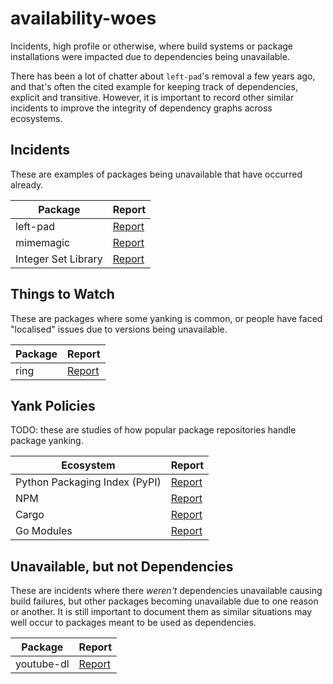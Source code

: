 # availability-woes

Incidents, high profile or otherwise, where build systems or package installations were impacted due to dependencies being unavailable.

There has been a lot of chatter about `left-pad`'s removal a few years ago, and that's often the cited example for keeping track of dependencies, explicit and transitive. However, it is important to record other similar incidents to improve the integrity of dependency graphs across ecosystems.

## Incidents

These are examples of packages being unavailable that have occurred already.

| Package | Report |
| ------- | ----- |
| left-pad | [Report](incidents/left-pad.md) |
| mimemagic | [Report](incidents/mimemagic.md) |
| Integer Set Library | [Report](incidents/libisl.md) |

## Things to Watch

These are packages where some yanking is common, or people have faced "localised" issues due to versions being unavailable.

| Package | Report |
| ------- | ----- |
| ring | [Report](watch/ring.md)|

## Yank Policies

TODO: these are studies of how popular package repositories handle package yanking.

| Ecosystem | Report |
| --------- | ------ |
| Python Packaging Index (PyPI) | [Report](repository-policies/pypi.md) |
| NPM | [Report](repository-policies/npm.md) |
| Cargo | [Report](repository-policies/cargo.md) |
| Go Modules | [Report](#) |

## Unavailable, but not Dependencies

These are incidents where there _weren't_ dependencies unavailable causing build failures, but other packages becoming unavailable due to one reason or another. It is still important to document them as similar situations may well occur to packages meant to be used as dependencies.

| Package | Report |
| ------- | ------ |
| youtube-dl | [Report](incidents/youtube-dl.md)